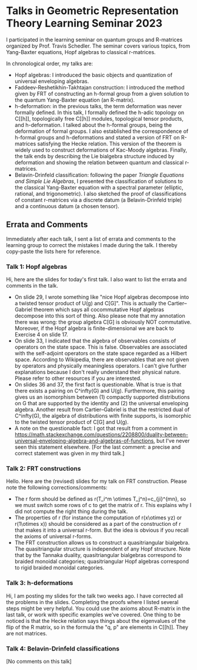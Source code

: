 # Talks in Geometric Representation Theory Learning Seminar 2023
I participated in the learning seminar on quantum groups and R-matrices organized by Prof. Travis Schedler. The seminar covers various topics, from Yang-Baxter equations, Hopf algebras to classical r-matrices.

In chronological order, my talks are:
* Hopf algebras: I introduced the basic objects and quantization of universal enveloping algebras.
* Faddeev-Reshetikhin-Takhtajan construction: I introduced the method given by FRT of constructing an h-formal group from a given solution to the quantum Yang-Baxter equation (an R-matrix).
* h-deformation: in the previous talks, the term deformation was never formally defined. In this talk, I formally defined the h-adic topology on C[[h]], topologically free C[[h]] modules, topological tensor products, and h-deformation. I talked about the h-formal groups, being the deformation of formal groups. I also established the correspondence of h-formal groups and h-deformations and stated a version of FRT on R-matrices satisfying the Hecke relation. This version of the theorem is widely used to construct deformations of Kac-Moody algebras. Finally, the talk ends by describing the Lie bialgebra structure induced by deformation and showing the relation between quantum and classical r-matrices.
* Belavin-Drinfeld classification: following the paper *Triangle Equations and Simple Lie Algebras*, I presented the classification of solutions to the classical Yang-Baxter equation with a spectral parameter (elliptic, rational, and trigonometric). I also sketched the proof of classifications of constant r-matrices via a discrete datum (a Belavin-Drinfeld triple) and a continuous datum (a chosen tensor).

## Errata and Comments
Immediately after each talk, I sent a list of errata and comments to the learning group to correct the mistakes I made during the talk. I thereby copy-paste the lists here for reference.

### Talk 1: Hopf algebras
Hi, here are the slides for today's first talk. I also want to list the errata and comments in the talk.	
* On slide 29, I wrote something like "nice Hopf algebras decompose into a twisted tensor product of U(g) and C[G]". This is actually the Cartier–Gabriel theorem which says all cocommutative Hopf algebras decompose into this sort of thing. Also please note that my annotation there was wrong: the group algebra C[G] is obviously NOT commutative. Moreover, if the Hopf algebra is finite-dimensional we are back to Exercise 4 on slide 17.
* On slide 33, I indicated that the algebra of observables consists of operators on the state space. This is false. Observables are associated with the self-adjoint operators on the state space regarded as a Hilbert space. According to Wikipedia, there are observables that are not given by operators and physically meaningless operators. I can't give further explanations because I don't really understand their physical nature. Please refer to other resources if you are interested.
* On slides 36 and 37, the first fact is questionable. What is true is that there exists a pairing on C^infty(G) and U(g). Furthermore, this pairing gives us an isomorphism between (1) compactly supported distributions on G that are supported by the identity and (2) the universal enveloping algebra. Another result from Cartier–Gabriel is that the restricted dual of C^infty(G), the algebra of distributions with finite supports, is isomorphic to the twisted tensor product of C[G] and U(g).
* A note on the questionable fact: I got that result from a comment in https://math.stackexchange.com/questions/2208800/duality-between-universal-enveloping-algebra-and-algebras-of-functions, but I've never seen this statement elsewhere.
[For the last comment: a precise and correct statement was given in my third talk.]

### Talk 2: FRT constructions
Hello. Here are the (revised) slides for my talk on FRT construction. Please note the following corrections/comments:
* The r form should be defined as r(T_i^m \otimes T_j^n)=c_{ji}^{mn}, so we must switch some rows of c to get the matrix of r. This explains why I did not compute the right thing during the talk.
* The properties of r (for instance the computation of r(x\otimes yz) or r(1\otimes x)) should be considered as a part of the construction of r that makes it into a universal r-form. But the idea is obvious if you recall the axioms of universal r-forms. 
* The FRT construction allows us to construct a quasitriangular bialgebra. The quasitriangular structure is independent of any Hopf structure. Note that by the Tannaka duality, quasitriangular bialgebras correspond to braided monoidal categories; quasitriangular Hopf algebras correspond to rigid braided monoidal categories.

### Talk 3: h-deformations
Hi, I am posting my slides for the talk two weeks ago. I have corrected all the problems in the slides. Completing the proofs where I listed several steps might be very helpful. You could use the axioms about R-matrix in the last talk, or work with specific examples we've covered. One thing to be noticed is that the Hecke relation says things about the eigenvalues of the flip of the R matrix, so in the formula the "q, p" are elements in C[[h]]. They are not matrices.

### Talk 4: Belavin-Drinfeld classifications
[No comments on this talk]
